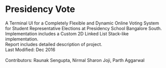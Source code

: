 # Presidency Vote
A Terminal UI for a Completely Flexible and Dynamic Online Voting System for Student Representative Elections at Presidency School Bangalore South. <br/>
Implementation includes a Custom 2D Linked List Stack-like implementation. <br/>
Report includes detailed description of project. <br/>
Last Modified: Dec 2016 <br/> <br/>
Contributors: Raunak Sengupta, Nirmal Sharon Joji, Parth Aggarwal

